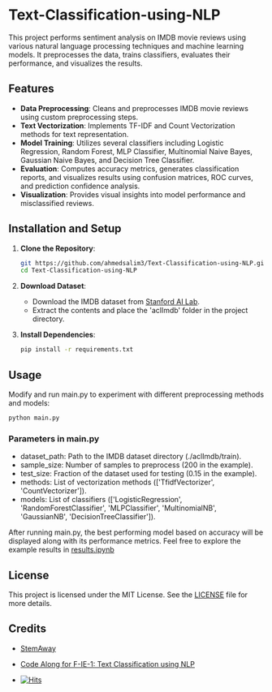 # Text-Classification-using-NLP 

This project performs sentiment analysis on IMDB movie reviews using various natural language processing techniques 
and machine learning models. It preprocesses the data, trains classifiers, evaluates their performance, and visualizes the results.

## Features

- **Data Preprocessing**: Cleans and preprocesses IMDB movie reviews using custom preprocessing steps.
- **Text Vectorization**: Implements TF-IDF and Count Vectorization methods for text representation.
- **Model Training**: Utilizes several classifiers including Logistic Regression, Random Forest, MLP Classifier, Multinomial Naive Bayes, Gaussian Naive Bayes, and Decision Tree Classifier.
- **Evaluation**: Computes accuracy metrics, generates classification reports, and visualizes results using confusion matrices, ROC curves, and prediction confidence analysis.
- **Visualization**: Provides visual insights into model performance and misclassified reviews.

## Installation and Setup

1. **Clone the Repository**:

   ```bash
   git https://github.com/ahmedsalim3/Text-Classification-using-NLP.git
   cd Text-Classification-using-NLP
   ```
2. **Download Dataset**:
   - Download the IMDB dataset from [Stanford AI Lab](http://ai.stanford.edu/~amaas/data/sentiment/aclImdb_v1.tar.gz).
   - Extract the contents and place the 'aclImdb' folder in the project directory.
  
3. **Install Dependencies**:

   ```bash
   pip install -r requirements.txt
   ```
## Usage

Modify and run main.py to experiment with different preprocessing methods and models:

```bash
python main.py
```
### Parameters in main.py

- dataset_path: Path to the IMDB dataset directory (./aclImdb/train).
- sample_size: Number of samples to preprocess (200 in the example).
- test_size: Fraction of the dataset used for testing (0.15 in the example).
- methods: List of vectorization methods (['TfidfVectorizer', 'CountVectorizer']).
- models: List of classifiers (['LogisticRegression', 'RandomForestClassifier', 'MLPClassifier', 'MultinomialNB', 'GaussianNB', 'DecisionTreeClassifier']).

After running main.py, the best performing model based on accuracy will be displayed along with its performance metrics.
Feel free to explore the example results in [results.ipynb](https://github.com/Ahmeds-Data/Text-Classification-using-NLP/blob/master/results.ipynb)

## License

This project is licensed under the MIT License. See the [LICENSE](https://github.com/Ahmeds-Data/Text-Classification-using-NLP/blob/master/LICENSE) file for more details.

## Credits

- [StemAway](https://stemaway.com/home)
- [Code Along for F-IE-1: Text Classification using NLP](https://stemaway.com/t/code-along-for-f-ie-1-text-classification-using-nlp/16302/1)

- [![Hits](https://hits.sh/github.com/Ahmeds-Data/Text-Classification-using-NLP.git.svg?label=views&color=cc11ac)](https://hits.sh/github.com/Ahmeds-Data/Text-Classification-using-NLP.git/)

